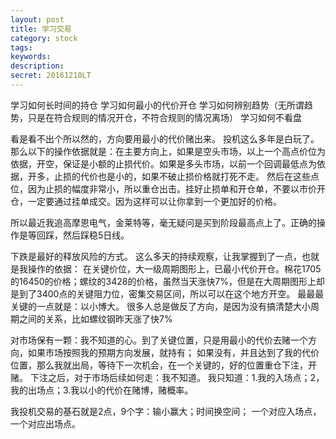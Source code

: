 ```yaml
---
layout: post
title: 学习交易
category: stock
tags: 
keywords: 
description: 
secret: 20161210LT
---
```



学习如何长时间的持仓
学习如何最小的代价开仓
学习如何辨别趋势（无所谓趋势，只是在符合规则的情况开仓，不符合规则的情况离场）
学习如何不看盘


看是看不出个所以然的，方向要用最小的代价赌出来。
投机这么多年是白玩了。那么以下的操作依据就是：在主要方向上，如果是空头市场，以上一个高点价位为依据，开空，保证是小额的止损代价。如果是多头市场，以前一个回调最低点为依据，开多，止损的代价也是小的，如果不破止损价格就打死不走。
然后在这些点位，因为止损的幅度非常小，所以重仓出击。挂好止损单和开仓单，不要以市价开仓，一定要通过挂单成交。因为这样可以让你拿到一个更加好的价格。

所以最近我追高摩恩电气，金莱特等，毫无疑问是买到阶段最高点上了。正确的操作是等回踩，然后踩稳5日线。


下跌是最好的释放风险的方式。
这么多天的持续观察，让我掌握到了一点，也就是我操作的依据：
在关键价位，大一级周期图形上，已最小代价开仓。棉花1705的16450的价格；螺纹的3428的价格，虽然当天涨快7%，但是在大周期图形上却是到了3400点的关键阻力位，密集交易区间，所以可以在这个地方开空。
最最最关键的一点就是：以小博大。
很多人总是做反了方向，是因为没有搞清楚大小周期之间的关系，比如螺纹钢昨天涨了快7%


对市场保有一颗：我不知道的心。到了关键位置，只是用最小的代价去赌一个方向，如果市场按照我的预期方向发展，就持有；
如果没有，并且达到了我的代价位置，那么我就出局，等待下一次机会，在一个关键的，好的位置重仓下注，开赌。
下注之后，对于市场后续如何走：我不知道。
我只知道：1.我的入场点；2，我的出场点；3.我以小的代价在赌博，赌概率。

我投机交易的基石就是2点，9个字：输小赢大；时间换空间；
一个对应入场点，一个对应出场点。




